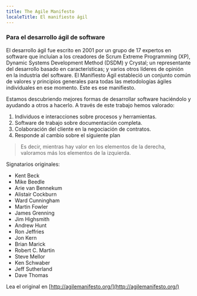 ```yaml
---
title: The Agile Manifesto
localeTitle: El manifiesto ágil
---
```

### Para el desarrollo ágil de software

El desarrollo ágil fue escrito en 2001 por un grupo de 17 expertos en software que incluían a los creadores de Scrum Extreme Programming (XP), Dynamic Systems Development Method (DSDM) y Crystal; un representante del desarrollo basado en características; y varios otros líderes de opinión en la industria del software. El Manifiesto Ágil estableció un conjunto común de valores y principios generales para todas las metodologías ágiles individuales en ese momento. Este es ese manifiesto.

Estamos descubriendo mejores formas de desarrollar software haciéndolo y ayudando a otros a hacerlo. A través de este trabajo hemos valorado:

1.  Individuos e interacciones sobre procesos y herramientas.
2.  Software de trabajo sobre documentación completa.
3.  Colaboración del cliente en la negociación de contratos.
4.  Responde al cambio sobre el siguiente plan

> Es decir, mientras hay valor en los elementos de la derecha, valoramos más los elementos de la izquierda.

Signatarios originales:

*   Kent Beck
*   Mike Beedle
*   Arie van Bennekum
*   Alistair Cockburn
*   Ward Cunningham
*   Martin Fowler
*   James Grenning
*   Jim Highsmith
*   Andrew Hunt
*   Ron Jeffries
*   Jon Kern
*   Brian Marick
*   Robert C. Martin
*   Steve Mellor
*   Ken Schwaber
*   Jeff Sutherland
*   Dave Thomas

Lea el original en [http://agilemanifesto.org/](http://agilemanifesto.org/)